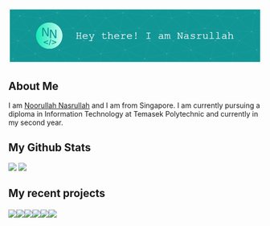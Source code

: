 ![Header](assets/header.png)

## About Me
I am <a href="https://nasportfolio.com">Noorullah Nasrullah</a> and I am from Singapore. I am currently pursuing a diploma in Information Technology at Temasek Polytechnic and currently in my second year.

## My Github Stats
<img src="https://github-readme-stats.vercel.app/api?username=Coeeter&show_icons=true&theme=github_dark&hide_border=true" />
<img src="https://github-readme-stats.vercel.app/api/top-langs/?username=Coeeter&layout=compact&theme=github_dark&hide_border=true" />

## My recent projects
<a href="https://github.com/Coeeter/ts-nasportfolio"><img align="center" src="https://github-readme-stats.vercel.app/api/pin/?username=Coeeter&theme=github_dark&hide_border=true&repo=ts-nasportfolio"/></a><a href="https://github.com/Coeeter/flutter-clicktorun"><img align="center" src="https://github-readme-stats.vercel.app/api/pin/?username=Coeeter&theme=github_dark&hide_border=true&repo=flutter-clicktorun"/></a><a href="https://github.com/Coeeter/ClickToRun"><img align="center" src="https://github-readme-stats.vercel.app/api/pin/?username=Coeeter&theme=github_dark&hide_border=true&repo=ClickToRun"/></a><a href="https://github.com/Coeeter/TransportExpenseFlutter"><img align="center" src="https://github-readme-stats.vercel.app/api/pin/?username=Coeeter&theme=github_dark&hide_border=true&repo=TransportExpenseFlutter"/></a><a href="https://github.com/Coeeter/FireBaseTest"><img align="center" src="https://github-readme-stats.vercel.app/api/pin/?username=Coeeter&theme=github_dark&hide_border=true&repo=FireBaseTest"/></a><a href="https://github.com/Coeeter/Android_ClickToEat"><img align="center" src="https://github-readme-stats.vercel.app/api/pin/?username=Coeeter&theme=github_dark&hide_border=true&repo=Android_ClickToEat"/></a>